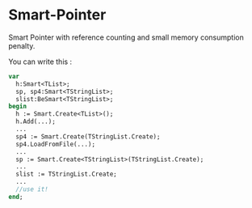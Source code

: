 # Smart-Pointer
Smart Pointer with reference counting and small memory consumption penalty.

You can write this :

```pascal
var
  h:Smart<TList>;
  sp, sp4:Smart<TStringList>;
  slist:BeSmart<TStringList>;
begin
  h := Smart.Create<TList>();
  h.Add(...);
  ...
  sp4 := Smart.Create(TStringList.Create);
  sp4.LoadFromFile(...);
  ...
  sp := Smart.Create<TStringList>(TStringList.Create);
  ...
  slist := TStringList.Create;
  ...
  //use it!
end;
```
